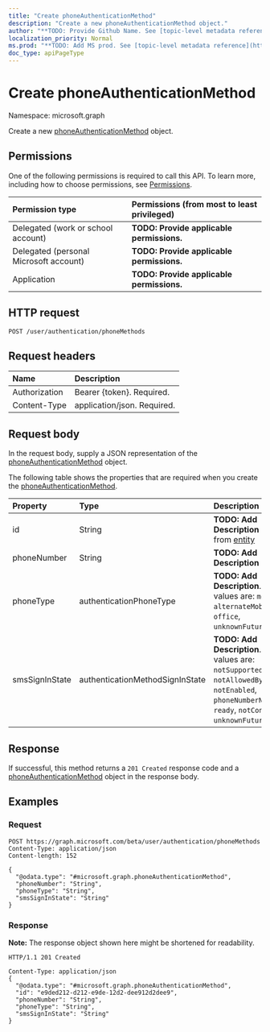 ```yaml
---
title: "Create phoneAuthenticationMethod"
description: "Create a new phoneAuthenticationMethod object."
author: "**TODO: Provide Github Name. See [topic-level metadata reference](https://msgo.azurewebsites.net/add/document/guidelines/metadata.html#topic-level-metadata)**"
localization_priority: Normal
ms.prod: "**TODO: Add MS prod. See [topic-level metadata reference](https://msgo.azurewebsites.net/add/document/guidelines/metadata.html#topic-level-metadata)**"
doc_type: apiPageType
---
```


# Create phoneAuthenticationMethod
Namespace: microsoft.graph

Create a new [phoneAuthenticationMethod](../resources/phoneauthenticationmethod.md) object.

## Permissions
One of the following permissions is required to call this API. To learn more, including how to choose permissions, see [Permissions](/graph/permissions-reference).

|Permission type|Permissions (from most to least privileged)|
|:---|:---|
|Delegated (work or school account)|**TODO: Provide applicable permissions.**|
|Delegated (personal Microsoft account)|**TODO: Provide applicable permissions.**|
|Application|**TODO: Provide applicable permissions.**|

## HTTP request

<!-- {
  "blockType": "ignored"
}
-->
``` http
POST /user/authentication/phoneMethods
```

## Request headers
|Name|Description|
|:---|:---|
|Authorization|Bearer {token}. Required.|
|Content-Type|application/json. Required.|

## Request body
In the request body, supply a JSON representation of the [phoneAuthenticationMethod](../resources/phoneauthenticationmethod.md) object.

The following table shows the properties that are required when you create the [phoneAuthenticationMethod](../resources/phoneauthenticationmethod.md).

|Property|Type|Description|
|:---|:---|:---|
|id|String|**TODO: Add Description** Inherited from [entity](../resources/entity.md)|
|phoneNumber|String|**TODO: Add Description**|
|phoneType|authenticationPhoneType|**TODO: Add Description**. Possible values are: `mobile`, `alternateMobile`, `office`, `unknownFutureValue`.|
|smsSignInState|authenticationMethodSignInState|**TODO: Add Description**. Possible values are: `notSupported`, `notAllowedByPolicy`, `notEnabled`, `phoneNumberNotUnique`, `ready`, `notConfigured`, `unknownFutureValue`.|



## Response

If successful, this method returns a `201 Created` response code and a [phoneAuthenticationMethod](../resources/phoneauthenticationmethod.md) object in the response body.

## Examples

### Request
<!-- {
  "blockType": "request",
  "name": "create_phoneauthenticationmethod_from_"
}
-->
``` http
POST https://graph.microsoft.com/beta/user/authentication/phoneMethods
Content-Type: application/json
Content-length: 152

{
  "@odata.type": "#microsoft.graph.phoneAuthenticationMethod",
  "phoneNumber": "String",
  "phoneType": "String",
  "smsSignInState": "String"
}
```


### Response
**Note:** The response object shown here might be shortened for readability.
<!-- {
  "blockType": "response",
  "truncated": true,
  "@odata.type": "microsoft.graph.phoneAuthenticationMethod"
}
-->
``` http
HTTP/1.1 201 Created

Content-Type: application/json
{
  "@odata.type": "#microsoft.graph.phoneAuthenticationMethod",
  "id": "e9ded212-d212-e9de-12d2-dee912d2dee9",
  "phoneNumber": "String",
  "phoneType": "String",
  "smsSignInState": "String"
}
```

